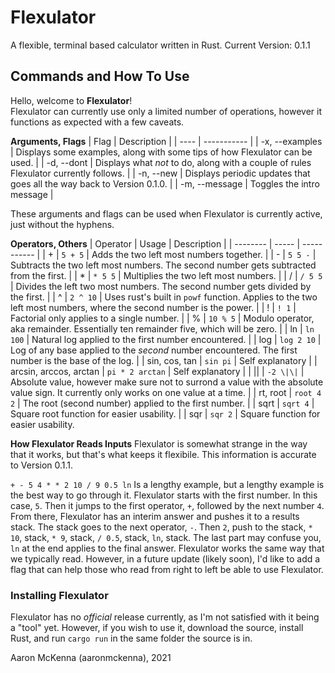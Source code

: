 # Flexulator
A flexible, terminal based calculator written in Rust.
Current Version: 0.1.1

## Commands and How To Use
Hello, welcome to **Flexulator**!   
Flexulator can currently use only a limited number of operations, 
however it functions as expected with a few caveats.   

**Arguments, Flags**
| Flag | Description |
| ---- | ----------- |
| -x, --examples | Displays some examples, along with some tips of how Flexulator can be used. |
| -d, --dont | Displays what *not* to do, along with a couple of rules Flexulator currently follows. |
| -n, --new | Displays periodic updates that goes all the way back to Version 0.1.0. |
| -m, --message | Toggles the intro message |  
  
These arguments and flags can be used when Flexulator is currently
active, just without the hyphens.  

**Operators, Others**
| Operator | Usage | Description |
| -------- | ----- | ----------- |
| + | `5 + 5` | Adds the two left most numbers together. |
| - | `5 5 -` | Subtracts the two left most numbers. The second number gets subtracted from the first. |
| * | `* 5 5` | Multiplies the two left most numbers. |
| / | `/ 5 5` | Divides the left two most numbers. The second number gets divided by the first. |
| ^ | `2 ^ 10` | Uses rust's built in `powf` function. Applies to the two left most numbers, where the second number is the power. |
| ! | `! 1` | Factorial only applies to a single number. |
| % | `10 % 5` | Modulo operator, aka remainder. Essentially ten remainder five, which will be zero. |
| ln | `ln 100` | Natural log applied to the first number encountered. |
| log | `log 2 10` | Log of any base applied to the *second* number encountered. The first number is the base of the log. |
| sin, cos, tan | `sin pi` | Self explanatory |
| arcsin, arccos, arctan | `pi * 2 arctan` | Self explanatory |
| \|\| | `-2 \|\|` | Absolute value, however make sure not to surrond a value with the absolute value sign. It currently only works on one value at a time. |
| rt, root | `root 4 2` | The root (second number) applied to the first number. |
| sqrt | `sqrt 4` | Square root function for easier usability. |
| sqr | `sqr 2` | Square function for easier usability.

**How Flexulator Reads Inputs** 
Flexulator is somewhat strange in the way that it works, but that's what keeps it flexibile. 
This information is accurate to Version 0.1.1.  

`+ - 5 4 * * 2 10 / 9 0.5 ln` Is a lengthy example, but a lengthy example is the best way to go through it.
Flexulator starts with the first number. In this case, `5`. Then it jumps to the first operator, `+`, followed by the next number `4`.
From there, Flexulator has an interim answer and pushes it to a results stack. The stack goes to the next operator, `-`.
Then `2`, push to the stack, `* 10`, stack, `* 9`, stack, `/ 0.5`, stack, `ln`, stack. The last part may confuse you,
`ln` at the end applies to the final answer.
Flexulator works the same way that we typically read. However, in a future update (likely soon), I'd like to add a flag
that can help those who read from right to left be able to use Flexulator.  

### Installing Flexulator
Flexulator has no *official* release currently, as I'm not satisfied with it being a "tool" yet. However, if you
wish to use it, download the source, install Rust, and run `cargo run` in the same folder the source is in.  

Aaron McKenna (aaronmckenna), 2021